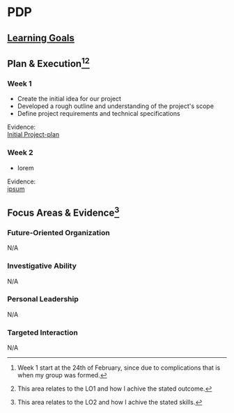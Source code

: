 # PDP
## [Learning Goals](HBO-i.md)
## Plan & Execution[^1][^2]
### Week 1
- Create the initial idea for our project
- Developed a rough outline and understanding of the project's scope
- Define project requirements and technical specifications
  
Evidence:<br>
[Initial Project-plan](../Files/Smart_Radiator_Thermostat_Project.pdf)
### Week 2
- lorem

Evidence:<br>
[ipsum](like/to/file)
## Focus Areas & Evidence[^3]
### Future-Oriented Organization
N/A
### Investigative Ability
N/A
### Personal Leadership
N/A
### Targeted Interaction
N/A
[^1]: Week 1 start at the 24th of February, since due to complications that is when my group was formed. 
[^2]: This area relates to the LO1 and how I achive the stated outcome.
[^3]: This area relates to the LO2 and how I achive the stated skills.
